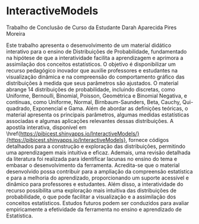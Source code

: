 # InteractiveModels
Trabalho de Conclusão de Curso da Estudante Darah Aparecida Pires Moreira

Este trabalho apresenta o desenvolvimento de um material didático interativo para o ensino de Distribuições de Probabilidade, fundamentado na hipótese de que a interatividade facilita a aprendizagem e aprimora a assimilação dos conceitos estatísticos. O objetivo é disponibilizar um recurso pedagógico inovador que auxilie professores e estudantes na visualização dinâmica e na compreensão do comportamento gráfico das distribuições à medida que seus parâmetros são ajustados. O material abrange 14 distribuições de probabilidade, incluindo discretas, como Uniforme, Bernoulli, Binomial, Poisson, Geométrica e Binomial Negativa, e contínuas, como Uniforme, Normal, Birnbaum-Saunders, Beta, Cauchy, Qui-quadrado, Exponencial e Gama. Além de abordar as definições teóricas, o material apresenta os principais parâmetros, algumas medidas estatísticas associadas e algumas aplicações relevantes dessas distribuições. A apostila interativa, disponível em \href{https://pibicest.shinyapps.io/InteractiveModels/}{https://pibicest.shinyapps.io/InteractiveModels}, fornece códigos detalhados para a construção e exploração das distribuições, permitindo uma aprendizagem mais intuitiva e eficaz. Ademais, uma revisão detalhada da literatura foi realizada para identificar lacunas no ensino do tema e embasar o desenvolvimento da ferramenta. Acredita-se que o material desenvolvido possa contribuir para a ampliação da compreensão estatística e para a melhoria do aprendizado, proporcionando um suporte acessível e dinâmico para professores e estudantes. Além disso, a interatividade do recurso possibilita uma exploração mais intuitiva das distribuições de probabilidade, o que pode facilitar a visualização e a assimilação dos conceitos estatísticos. Estudos futuros podem ser conduzidos para avaliar empiricamente a efetividade da ferramenta no ensino e aprendizado de Estatística.
